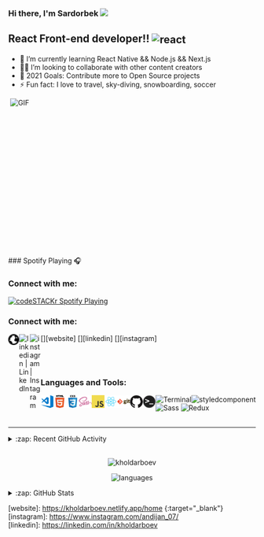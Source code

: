 ### Hi there, I'm Sardorbek <img src="https://media.giphy.com/media/hvRJCLFzcasrR4ia7z/giphy.gif" width="25px">

## React Front-end developer!! <img align="center" alt="react" width="85px" src="https://media.giphy.com/media/iFmw13LV1hHhViPPWz/giphy.gif"/>  


- 🌱 I’m currently learning React Native && Node.js && Next.js
- 👨‍💻 I’m looking to collaborate with other content creators
- 🥅 2021 Goals: Contribute more to Open Source projects 
- ⚡ Fun fact: I love to travel, sky-diving, snowboarding, soccer
<img align="right" alt="GIF" src="https://github.com/abhisheknaiidu/abhisheknaiidu/blob/master/code.gif?raw=true" width="500" height="320" />

<br/>
<br/>
### Spotify Playing 🎧 

### Connect with me:
[<img src="https://now-playing-codestackr.vercel.app/api/spotify-playing" alt="codeSTACKr Spotify Playing" width="320" />](https://open.spotify.com/playlist/4QRUxt16srvkyh7W08g3Wk)

### Connect with me:

[<img align="left" alt="portfolio" width="22px" src="https://raw.githubusercontent.com/iconic/open-iconic/master/svg/globe.svg" />][website]
[<img align="left" alt="linkedin | LinkedIn" width="22px" src="https://cdn.jsdelivr.net/npm/simple-icons@v3/icons/linkedin.svg" />][linkedin]
[<img align="left"  alt="instagram | Instagram" width="22px" src="https://cdn.jsdelivr.net/npm/simple-icons@v3/icons/instagram.svg"  />][instagram]
  
<br />
<br />

### Languages and Tools:

<img align="left" alt="Visual Studio Code" width="26px" src="https://raw.githubusercontent.com/github/explore/80688e429a7d4ef2fca1e82350fe8e3517d3494d/topics/visual-studio-code/visual-studio-code.png"/>
<img align="left" alt="HTML5" width="26px" src="https://raw.githubusercontent.com/github/explore/80688e429a7d4ef2fca1e82350fe8e3517d3494d/topics/html/html.png"/>
<img align="left" alt="CSS3" width="26px" src="https://raw.githubusercontent.com/github/explore/80688e429a7d4ef2fca1e82350fe8e3517d3494d/topics/css/css.png"/>
<img align="left" alt="Sass" width="26px" src="https://raw.githubusercontent.com/github/explore/80688e429a7d4ef2fca1e82350fe8e3517d3494d/topics/sass/sass.png"/>
<img align="left" alt="JavaScript" width="26px" src="https://raw.githubusercontent.com/github/explore/80688e429a7d4ef2fca1e82350fe8e3517d3494d/topics/javascript/javascript.png"/>
<img align="left" alt="React" width="26px" src="https://raw.githubusercontent.com/github/explore/80688e429a7d4ef2fca1e82350fe8e3517d3494d/topics/react/react.png"/>
<img align="left" alt="Git" width="26px" src="https://raw.githubusercontent.com/github/explore/80688e429a7d4ef2fca1e82350fe8e3517d3494d/topics/git/git.png" />
<img align="left" alt="GitHub" width="26px" src="https://raw.githubusercontent.com/github/explore/78df643247d429f6cc873026c0622819ad797942/topics/github/github.png"/>
<img align="left" alt="Terminal" width="26px" src="https://raw.githubusercontent.com/github/explore/80688e429a7d4ef2fca1e82350fe8e3517d3494d/topics/terminal/terminal.png"/>
<img align="left" alt="Terminal"  src="https://img.shields.io/badge/-React-45b8d8?style=flat-square&logo=react&logoColor=white"/>
<img align="left" alt="styledcomponent"  src="https://img.shields.io/badge/-Styled_Components-db7092?style=flat-square&logo=styled-components&logoColor=white"/>

![Sass](https://img.shields.io/badge/-Sass-CC6699?style=flat-square&logo=sass&logoColor=white)
![Redux](https://img.shields.io/badge/-Redux-764ABC?style=flat-square&logo=redux&logoColor=white)
<br />
<br />

 ---
 
 <details>
  <summary>:zap: Recent GitHub Activity</summary>
 
<!--START_SECTION:activity-->
1. 🗣 CodeReviewed on [#99 Dashboard LineChart](https://github.com/kholdarboev/houzing/pull/99) in [houzing-Real estate](https://github.com/kholdarboev/houzing)
2. 🎉 Merged PR [#1](https://github.com/mukhtorov/orderfood/tree/home) in [uzFoode-commerce/mainPage](https://github.com/mukhtorov/orderfood/tree/home)
3. 🗣 Commented on [#17](https://github.com/mukhtorov/orderfood/tree/tagSidebar) in [sideBar-completed](https://github.com/mukhtorov/orderfood/tree/tagSidebar)
4. 🗣 Commented on [#11](https://github.com/mukhtorov/orderfood) in [uzFood/e-commerce](https://github.com/mukhtorov/orderfood)
5. ❌ Closed PR [#1](https://github.com/mukhtorov/wbba_web) in [Web-Brain_Academy/Ant-Design](https://github.com/mukhtorov/wbba_web)
6. ❌ Issue [#1](https://github.com/microsoft/vscode/issues/125894) in [VS Code version: Code 1.56.2 Intellense issue](https://github.com/microsoft/vscode/issues/125894)
 
<!--END_SECTION:activity-->
 
 
</details>


<br>

 <p align="center">
 <img src="https://github-readme-stats.vercel.app/api?username=kholdarboev&show_icons=true&include_all_commits=true&count_private=true" alt="kholdarboev"/> 
 </p>
 
 <p align="center">
 <img src="https://github-readme-stats.vercel.app/api/top-langs/?username=kholdarboev&layout=compact" alt="languages"/>
 </p>





<details>
  <summary>:zap: GitHub Stats</summary>

  <img align="left" color="black" alt="kholdarboev's GitHub Stats" src="https://media.giphy.com/media/iFmw13LV1hHhViPPWz/giphy.gif" />
  <img align="right" src="https://media.giphy.com/media/LmNwrBhejkK9EFP504/giphy.gif"/>
</details>

[website]: https://kholdarboev.netlify.app/home {:target="_blank"}
[instagram]: https://www.instagram.com/andijan_07/  
[linkedin]: https://linkedin.com/in/kholdarboev
